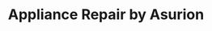 ---
title: "Appliance Repair by Asurion"
url: /houston/appliance-repair-by-asurion-beaumont-pl/
shop: appliance
---